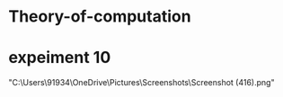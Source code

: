 # Theory-of-computation
# expeiment 10
"C:\Users\91934\OneDrive\Pictures\Screenshots\Screenshot (416).png"
